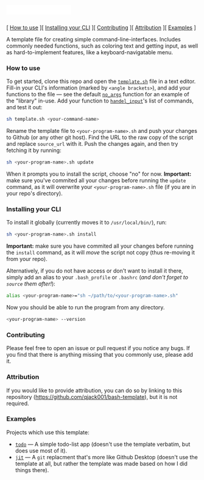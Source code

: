 <h1>
	<a href="https://github.com/qjack001/bash-template">
		<img src="logo.svg" width="170.13" height="24" alt="template.sh logo">
	</a>
</h1>

[ [How to use](#how-to-use) ][ [Installing your CLI](#installing-your-cli) ][ [Contributing](#contributing) ][ [Attribution](#attribution) ][ [Examples](#examples) ]

A template file for creating simple command-line-interfaces. Includes commonly needed functions, such as coloring text and getting input, as well as hard-to-implement features, like a keyboard-navigatable menu.

### How to use

To get started, clone this repo and open the [`template.sh`](template.sh) file in a text editor. Fill-in your CLI's information (marked by `<angle brackets>`), and add your functions to the file — see the default [`no_args`](template.sh#L45) function for an example of the "library" in-use. Add your function to [`handel_input`](template.sh#L14)'s list of commands, and test it out:

```bash
sh template.sh <your-command-name>
```



Rename the template file to `<your-program-name>.sh` and push your changes to Github (or any other git host). Find the URL to the raw copy of the script and replace `source_url` with it. Push the changes again, and then try fetching it by running:

```bash
sh <your-program-name>.sh update
```

When it prompts you to install the script, choose "no" for now. **Important:** make sure you've commited all your changes before running the `update` command, as it will overwrite your `<your-program-name>.sh` file (if you are in your repo's directory).

### Installing your CLI

To install it globally (currently moves it to `/usr/local/bin/`), run:

```bash
sh <your-program-name>.sh install
```

**Important:** make sure you have commited all your changes before running the `install` command, as it will _move_ the script not copy (thus re-moving it from your repo).

Alternatively, if you do not have access or don't want to install it there, simply add an alias to your `.bash_profile` or `.bashrc` (_and don't forget to `source` them after!_):

```bash
alias <your-program-name>="sh ~/path/to/<your-program-name>.sh"
```

Now you should be able to run the program from any directory.

```bash
<your-program-name> --version
```

### Contributing

Please feel free to open an issue or pull request if you notice any bugs. If you find that there is anything missing that you commonly use, please add it.

### Attribution

If you would like to provide attribution, you can do so by linking to this repository (https://github.com/qjack001/bash-template), but it is not required.

### Examples

Projects which use this template:

- [`todo`](https://github.com/qjack001/todo) — A simple todo-list app (doesn't use the template verbatim, but does use most of it).
- [`jit`](https://github.com/qjack001/jit) — A `git` replacment that's more like Github Desktop (doesn't use the template at all, but rather the template was made based on how I did things there).